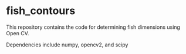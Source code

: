 # fish_contours
This repository contains the code for determining fish dimensions using Open CV.


Dependencies include numpy, opencv2, and scipy